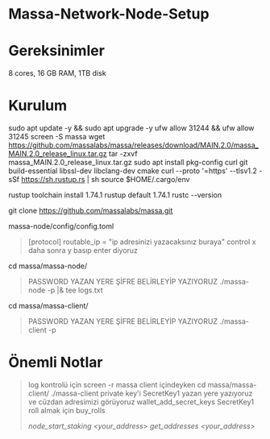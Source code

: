 # Massa-Network-Node-Setup

# Gereksinimler
8 cores, 16 GB RAM, 1TB disk

# Kurulum
sudo apt update -y && sudo apt upgrade -y
ufw allow 31244 && ufw allow 31245
screen -S massa
wget https://github.com/massalabs/massa/releases/download/MAIN.2.0/massa_MAIN.2.0_release_linux.tar.gz
tar -zxvf massa_MAIN.2.0_release_linux.tar.gz
sudo apt install pkg-config curl git build-essential libssl-dev libclang-dev cmake
curl --proto '=https' --tlsv1.2 -sSf https://sh.rustup.rs | sh
source $HOME/.cargo/env

rustup toolchain install 1.74.1
rustup default 1.74.1
rustc --version

git clone https://github.com/massalabs/massa.git

massa-node/config/config.toml
> [protocol]
> routable_ip = "ip adresinizi yazacaksınız buraya"
> control x daha sonra y basıp enter diyoruz

cd massa/massa-node/
>PASSWORD YAZAN YERE ŞİFRE BELİRLEYİP YAZIYORUZ
./massa-node -p <PASSWORD> |& tee logs.txt

cd massa/massa-client/
>PASSWORD YAZAN YERE ŞİFRE BELİRLEYİP YAZIYORUZ
./massa-client -p <PASSWORD>
# Önemli Notlar
> log kontrolü için
screen -r massa
> client içindeyken
cd massa/massa-client/
./massa-client
> private key'i SecretKey1 yazan yere yazıyoruz ve cüzdan adresimizi görüyoruz
wallet_add_secret_keys SecretKey1
> roll almak için
buy_rolls <address> <roll count> <fee>
node_start_staking <your_address>
get_addresses <your_address>

